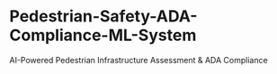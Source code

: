 # Pedestrian-Safety-ADA-Compliance-ML-System
AI-Powered Pedestrian Infrastructure Assessment &amp; ADA Compliance
